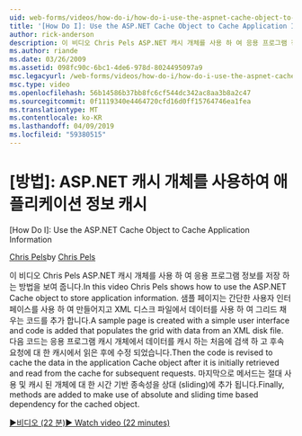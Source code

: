 ```yaml
---
uid: web-forms/videos/how-do-i/how-do-i-use-the-aspnet-cache-object-to-cache-application-information
title: '[How Do I]: Use the ASP.NET Cache Object to Cache Application Information | Microsoft Docs'
author: rick-anderson
description: 이 비디오 Chris Pels ASP.NET 캐시 개체를 사용 하 여 응용 프로그램 정보를 저장 하는 방법을 보여 줍니다. 샘플 페이지는 간단한 사용자 인터페이스를 사용 하 여 만들어집니다는 중...
ms.author: riande
ms.date: 03/26/2009
ms.assetid: 098fc90c-6bc1-4de6-978d-8024495097a9
msc.legacyurl: /web-forms/videos/how-do-i/how-do-i-use-the-aspnet-cache-object-to-cache-application-information
msc.type: video
ms.openlocfilehash: 56b14586b37bb8fc6cf544dc342ac8aa3b8a2c47
ms.sourcegitcommit: 0f1119340e4464720cfd16d0ff15764746ea1fea
ms.translationtype: MT
ms.contentlocale: ko-KR
ms.lasthandoff: 04/09/2019
ms.locfileid: "59380515"
---
```

# <a name="how-do-i-use-the-aspnet-cache-object-to-cache-application-information"></a>[방법]: ASP.NET 캐시 개체를 사용하여 애플리케이션 정보 캐시
[How Do I]: Use the ASP.NET Cache Object to Cache Application Information

<span data-ttu-id="5c3ec-104">[Chris Pels](https://twitter.com/chrispels)</span><span class="sxs-lookup"><span data-stu-id="5c3ec-104">by [Chris Pels](https://twitter.com/chrispels)</span></span>

<span data-ttu-id="5c3ec-105">이 비디오 Chris Pels ASP.NET 캐시 개체를 사용 하 여 응용 프로그램 정보를 저장 하는 방법을 보여 줍니다.</span><span class="sxs-lookup"><span data-stu-id="5c3ec-105">In this video Chris Pels shows how to use the ASP.NET Cache object to store application information.</span></span> <span data-ttu-id="5c3ec-106">샘플 페이지는 간단한 사용자 인터페이스를 사용 하 여 만들어지고 XML 디스크 파일에서 데이터를 사용 하 여 그리드 채우는 코드를 추가 합니다.</span><span class="sxs-lookup"><span data-stu-id="5c3ec-106">A sample page is created with a simple user interface and code is added that populates the grid with data from an XML disk file.</span></span> <span data-ttu-id="5c3ec-107">다음 코드는 응용 프로그램 캐시 개체에서 데이터를 캐시 하는 처음에 검색 하 고 후속 요청에 대 한 캐시에서 읽은 후에 수정 되었습니다.</span><span class="sxs-lookup"><span data-stu-id="5c3ec-107">Then the code is revised to cache the data in the application Cache object after it is initially retrieved and read from the cache for subsequent requests.</span></span> <span data-ttu-id="5c3ec-108">마지막으로 메서드는 절대 사용 및 캐시 된 개체에 대 한 시간 기반 종속성을 상대 (sliding)에 추가 됩니다.</span><span class="sxs-lookup"><span data-stu-id="5c3ec-108">Finally, methods are added to make use of absolute and sliding time based dependency for the cached object.</span></span>

[<span data-ttu-id="5c3ec-109">&#9654;비디오 (22 분)</span><span class="sxs-lookup"><span data-stu-id="5c3ec-109">&#9654; Watch video (22 minutes)</span></span>](https://channel9.msdn.com/Blogs/ASP-NET-Site-Videos/how-do-i-use-the-aspnet-cache-object-to-cache-application-information)
